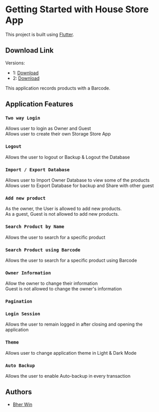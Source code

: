# Getting Started with House Store App

This project is built using [Flutter](https://flutter.dev/).

## Download Link

Versions:
- 1: [Download](https://github.com/bher00/House-Store-App/raw/main/app/house-store.apk)
- 2: [Download](https://github.com/bher00/House-Store-App/raw/main/app/house-store-v2.apk)

This application records products with a Barcode.

## Application Features

### `Two way Login`

Allows user to login as Owner and Guest\
Allows user to create their own Storage Store App

### `Logout`

Allows the user to logout or Backup & Logout the Database

### `Import / Export Database`

Allows user to Import Owner Database to view some of the products\
Allows user to Export Database for backup and Share with other guest

### `Add new product`

As the owner, the User is allowed to add new products.\
As a guest, Guest is not allowed to add new products.

### `Search Product by Name`

Allows the user to search for a specific product

### `Search Product using Barcode`

Allows the user to search for a specific product using Barcode

### `Owner Information`

Allow the owner to change their information\
Guest is not allowed to change the owner's information

### `Pagination`

### `Login Session`

Allows the user to remain logged in after closing and opening the application

### `Theme`

Allows user to change application theme in Light & Dark Mode

### `Auto Backup`

Allows the user to enable Auto-backup in every transaction

## Authors

- [Bher Win](https://www.linkedin.com/in/berwin-de-ramos-a59765195/)
